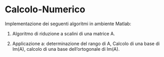 # Calcolo-Numerico
Implementazione dei seguenti algoritmi in ambiente Matlab:
1)  Algoritmo di riduzione a scalini di una matrice A.

2)  Applicazione a: determinazione del rango di A, Calcolo di una base di Im(A), calcolo di una base dell’ortogonale di Im(A).
